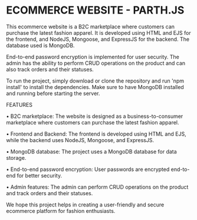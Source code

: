 ﻿# ECOMMERCE WEBSITE - PARTH.JS

This ecommerce website is a B2C marketplace where customers can purchase the latest fashion apparel. It is developed using HTML and EJS for the frontend, and NodeJS, Mongoose, and ExpressJS for the backend. The database used is MongoDB.

End-to-end password encryption is implemented for user security. The admin has the ability to perform CRUD operations on the product and can also track orders and their statuses.

To run the project, simply download or clone the repository and run 'npm install' to install the dependencies. Make sure to have MongoDB installed and running before starting the server.

FEATURES

• B2C marketplace: The website is designed as a business-to-consumer marketplace where customers can purchase the latest fashion apparel.

• Frontend and Backend: The frontend is developed using HTML and EJS, while the backend uses NodeJS, Mongoose, and ExpressJS.

• MongoDB database: The project uses a MongoDB database for data storage.

• End-to-end password encryption: User passwords are encrypted end-to-end for better security.

• Admin features: The admin can perform CRUD operations on the product and track orders and their statuses.

We hope this project helps in creating a user-friendly and secure ecommerce platform for fashion enthusiasts.
